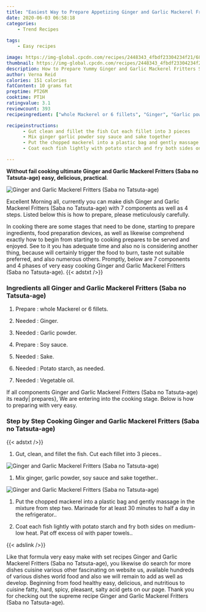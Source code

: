 ```yaml
---
title: "Easiest Way to Prepare Appetizing Ginger and Garlic Mackerel Fritters Saba no Tatsutaage"
date: 2020-06-03 06:58:18
categories:
    - Trend Recipes
    
tags:
    - Easy recipes

image: https://img-global.cpcdn.com/recipes/2448343_4fbdf23304234f21/680x482cq70/ginger-and-garlic-mackerel-fritters-saba-no-tatsuta-age-recipe-main-photo.jpg
thumbnail: https://img-global.cpcdn.com/recipes/2448343_4fbdf23304234f21/350x250cq70/ginger-and-garlic-mackerel-fritters-saba-no-tatsuta-age-recipe-main-photo.jpg
description: How to Prepare Yummy Ginger and Garlic Mackerel Fritters Saba no Tatsutaage with 7 ingredients and 4 stages of easy cooking.
author: Verna Reid
calories: 151 calories
fatContent: 10 grams fat
preptime: PT26M
cooktime: PT1H
ratingvalue: 3.1
reviewcount: 393
recipeingredient: ["whole Mackerel or 6 fillets", "Ginger", "Garlic powder", "Soy sauce", "Sake", "Potato starch as needed", "Vegetable oil"]

recipeinstructions: 
      - Gut clean and fillet the fish Cut each fillet into 3 pieces 
      - Mix ginger garlic powder soy sauce and sake together 
      - Put the chopped mackerel into a plastic bag and gently massage in the mixture from step two Marinade for at least 30 minutes to half a day in the refrigerator 
      - Coat each fish lightly with potato starch and fry both sides on mediumlow heat Pat off excess oil with paper towels

---
```




**Without fail cooking ultimate Ginger and Garlic Mackerel Fritters (Saba no Tatsuta-age) easy, delicious, practical**. 


![Ginger and Garlic Mackerel Fritters (Saba no Tatsuta-age)](https://img-global.cpcdn.com/recipes/2448343_4fbdf23304234f21/680x482cq70/ginger-and-garlic-mackerel-fritters-saba-no-tatsuta-age-recipe-main-photo.jpg "Ginger and Garlic Mackerel Fritters (Saba no Tatsuta-age)")




Excellent Morning all, currently you can make dish Ginger and Garlic Mackerel Fritters (Saba no Tatsuta-age) with 7 components as well as 4 steps. Listed below this is how to prepare, please meticulously carefully.

In cooking there are some stages that need to be done, starting to prepare ingredients, food preparation devices, as well as likewise comprehend exactly how to begin from starting to cooking prepares to be served and enjoyed. See to it you has adequate time and also no is considering another thing, because will certainly trigger the food to burn, taste not suitable preferred, and also numerous others. Promptly, below are 7 components and 4 phases of very easy cooking Ginger and Garlic Mackerel Fritters (Saba no Tatsuta-age).
{{< adstxt />}}

### Ingredients all Ginger and Garlic Mackerel Fritters (Saba no Tatsuta-age)


1. Prepare  : whole Mackerel or 6 fillets.

1. Needed  : Ginger.

1. Needed  : Garlic powder.

1. Prepare  : Soy sauce.

1. Needed  : Sake.

1. Needed  : Potato starch, as needed.

1. Needed  : Vegetable oil.



If all components Ginger and Garlic Mackerel Fritters (Saba no Tatsuta-age) its ready| prepares}, We are entering into the cooking stage. Below is how to preparing with very easy.

### Step by Step Cooking Ginger and Garlic Mackerel Fritters (Saba no Tatsuta-age)

{{< adstxt />}}


1. Gut, clean, and fillet the fish. Cut each fillet into 3 pieces..



![Ginger and Garlic Mackerel Fritters (Saba no Tatsuta-age)](https://img-global.cpcdn.com/steps/2448343_b1e20a75cfe52da1/160x128cq70/ginger-and-garlic-mackerel-fritters-saba-no-tatsuta-age-recipe-step-1-photo.jpg" "Ginger and Garlic Mackerel Fritters (Saba no Tatsuta-age)")



1. Mix ginger, garlic powder, soy sauce and sake together..



![Ginger and Garlic Mackerel Fritters (Saba no Tatsuta-age)](https://img-global.cpcdn.com/steps/2448343_1d5553080fca3faa/160x128cq70/ginger-and-garlic-mackerel-fritters-saba-no-tatsuta-age-recipe-step-2-photo.jpg" "Ginger and Garlic Mackerel Fritters (Saba no Tatsuta-age)")



1. Put the chopped mackerel into a plastic bag and gently massage in the mixture from step two. Marinade for at least 30 minutes to half a day in the refrigerator..



1. Coat each fish lightly with potato starch and fry both sides on medium-low heat. Pat off excess oil with paper towels..





{{< adslink />}}

Like that formula very easy make with set recipes Ginger and Garlic Mackerel Fritters (Saba no Tatsuta-age), you likewise do search for more dishes cuisine various other fascinating on website us, available hundreds of various dishes world food and also we will remain to add as well as develop. Beginning from food healthy easy, delicious, and nutritious to cuisine fatty, hard, spicy, pleasant, salty acid gets on our page. Thank you for checking out the supreme recipe Ginger and Garlic Mackerel Fritters (Saba no Tatsuta-age).
